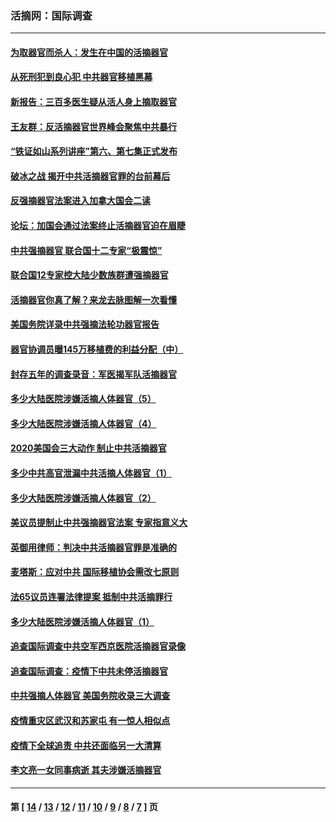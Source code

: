 ### 活摘网：国际调查
---
#### [为取器官而杀人：发生在中国的活摘器官](../../pages/nf5947/n13794731.md?10290430) 
#### [从死刑犯到良心犯 中共器官移植黑幕](../../pages/nf5947/n13764669.md?10290430) 
#### [新报告：三百多医生疑从活人身上摘取器官](../../pages/nf5947/n13703044.md?10290430) 
#### [王友群：反活摘器官世界峰会聚焦中共暴行](../../pages/nf5947/n13250738.md?10290430) 
#### [“铁证如山系列讲座”第六、第七集正式发布](../../pages/nf5947/n13106287.md?10290430) 
#### [破冰之战 揭开中共活摘器官罪的台前幕后](../../pages/nf5947/n13082457.md?10290430) 
#### [反强摘器官法案进入加拿大国会二读](../../pages/nf5947/n13033450.md?10290430) 
#### [论坛：加国会通过法案终止活摘器官迫在眉睫](../../pages/nf5947/n13029839.md?10290430) 
#### [中共强摘器官 联合国十二专家“极震惊”](../../pages/nf5947/n13024313.md?10290430) 
#### [联合国12专家控大陆少数族群遭强摘器官](../../pages/nf5947/n13023877.md?10290430) 
#### [活摘器官你真了解？来龙去脉图解一次看懂](../../pages/nf5947/n13013820.md?10290430) 
#### [美国务院详录中共强摘法轮功器官报告](../../pages/nf5947/n12944519.md?10290430) 
#### [器官协调员曝145万移植费的利益分配（中）](../../pages/nf5947/n12894547.md?10290430) 
#### [封存五年的调查录音：军医揭军队活摘器官](../../pages/nf5947/n12798692.md?10290430) 
#### [多少大陆医院涉嫌活摘人体器官（5）](../../pages/nf5947/n12768383.md?10290430) 
#### [多少大陆医院涉嫌活摘人体器官（4）](../../pages/nf5947/n12664434.md?10290430) 
#### [2020美国会三大动作 制止中共活摘器官](../../pages/nf5947/n12682004.md?10290430) 
#### [多少中共高官泄漏中共活摘人体器官（1）](../../pages/nf5947/n12671234.md?10290430) 
#### [多少大陆医院涉嫌活摘人体器官（2）](../../pages/nf5947/n12655589.md?10290430) 
#### [美议员提制止中共强摘器官法案 专家指意义大](../../pages/nf5947/n12630561.md?10290430) 
#### [英御用律师：判决中共活摘器官罪是准确的](../../pages/nf5947/n12580740.md?10290430) 
#### [麦塔斯：应对中共 国际移植协会需改七原则](../../pages/nf5947/n12514711.md?10290430) 
#### [法65议员连署法律提案 抵制中共活摘罪行](../../pages/nf5947/n12437047.md?10290430) 
#### [多少大陆医院涉嫌活摘人体器官（1）](../../pages/nf5947/n12414284.md?10290430) 
#### [追查国际调查中共空军西京医院活摘器官录像](../../pages/nf5947/n12348837.md?10290430) 
#### [追查国际调查：疫情下中共未停活摘器官](../../pages/nf5947/n12273415.md?10290430) 
#### [中共强摘人体器官 美国务院收录三大调查](../../pages/nf5947/n12181488.md?10290430) 
#### [疫情重灾区武汉和苏家屯 有一惊人相似点](../../pages/nf5947/n12150824.md?10290430) 
#### [疫情下全球追责 中共还面临另一大清算](../../pages/nf5947/n12070397.md?10290430) 
#### [李文亮一女同事病逝 其夫涉嫌活摘器官](../../pages/nf5947/n11957882.md?10290430) 

---
#### 第 [ [14](./14.md?10290430) / [13](./13.md?10290430) / [12](./12.md?10290430) / [11](./11.md?10290430) / [10](./10.md?10290430) / [9](./9.md?10290430) / [8](./8.md?10290430) / [7](./7.md?10290430) ] 页
